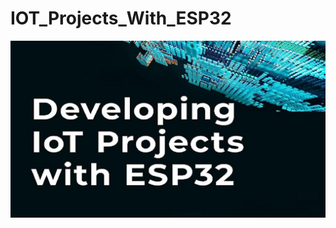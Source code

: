 # IOT_Projects_With_ESP32
![Projects image](https://github.com/SalahSobih/ESP32_Projects/blob/ce24e4d874369c04f060a6dceae663e78170b0a8/ESP32%20projects%20image.png)
